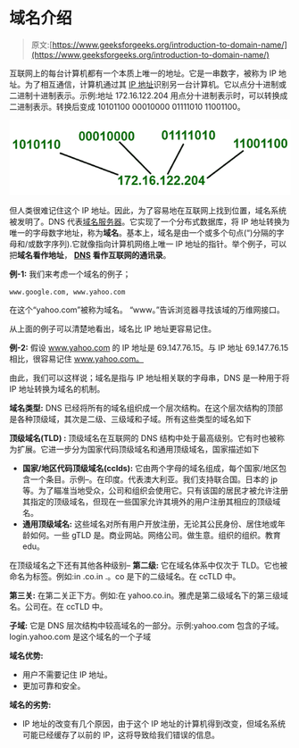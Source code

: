 # 域名介绍

> 原文:[https://www.geeksforgeeks.org/introduction-to-domain-name/](https://www.geeksforgeeks.org/introduction-to-domain-name/)

互联网上的每台计算机都有一个本质上唯一的地址。它是一串数字，被称为 IP 地址。为了相互通信，计算机通过其 [IP 地址](https://www.geeksforgeeks.org/introduction-of-classful-ip-addressing/)识别另一台计算机。它以点分十进制或二进制十进制表示。示例:地址 172.16.122.204 用点分十进制表示时，可以转换成二进制表示。转换后变成 10101100 00010000 01111010 11001100。

[![](img/c7869c66205b2b8c6ed5e3991bee6b8c.png)](https://media.geeksforgeeks.org/wp-content/uploads/20201201115819/IP.png)

但人类很难记住这个 IP 地址。因此，为了容易地在互联网上找到位置，域名系统被发明了。DNS 代表[域名服务器](https://www.geeksforgeeks.org/domain-name-system-dns-in-application-layer/)。它实现了一个分布式数据库，将 IP 地址转换为唯一的字母数字地址，称为**域名**。基本上，域名是由一个或多个句点(“)分隔的字母和/或数字序列).它就像指向计算机网络上唯一 IP 地址的指针。举个例子，可以把**域名看作地址**， **[DNS](https://www.geeksforgeeks.org/working-of-domain-name-system-dns-server/) 看作互联网的通讯录**。

**例-1:**
我们来考虑一个域名的例子；

```
www.google.com, www.yahoo.com 
```

在这个“yahoo.com”被称为域名。
“www。”告诉浏览器寻找该域的万维网接口。

从上面的例子可以清楚地看出，域名比 IP 地址更容易记住。

**例-2:**
假设 www.yahoo.com 的 IP 地址是 69.147.76.15。与 IP 地址 69.147.76.15 相比，很容易记住 www.yahoo.com。

由此，我们可以这样说；域名是指与 IP 地址相关联的字母串，DNS 是一种用于将 IP 地址转换为域名的机制。

**域名类型:**
DNS 已经将所有的域名组织成一个层次结构。在这个层次结构的顶部是各种顶级域，其次是二级、三级域和子域。所有这些类型的域名如下

**顶级域名(TLD) :**
顶级域名在互联网的 DNS 结构中处于最高级别。它有时也被称为扩展。它进一步分为国家代码顶级域名和通用顶级域名，国家描述如下

*   **国家/地区代码顶级域名(cclds):**
    它由两个字母的域名组成，每个国家/地区包含一个条目。示例–。在印度。代表澳大利亚。我们支持联合国。日本的 jp 等。为了瞄准当地受众，公司和组织会使用它。只有该国的居民才被允许注册其指定的顶级域名，但现在一些国家允许其境外的用户注册其相应的顶级域名。
*   **通用顶级域名:**
    这些域名对所有用户开放注册，无论其公民身份、居住地或年龄如何。一些 gTLD 是。商业网站。网络公司。做生意。组织的组织。教育 edu。

在顶级域名之下还有其他各种级别–
**第二级:**
它在域名体系中仅次于 TLD。它也被命名为标签。例如:in .co.in .。co 是下的二级域名。在 ccTLD 中。

**第三关:**
在第二关正下方。例如:在 yahoo.co.in。雅虎是第二级域名下的第三级域名。公司在。在 ccTLD 中。

**子域:**
它是 DNS 层次结构中较高域名的一部分。示例:yahoo.com 包含的子域。login.yahoo.com 是这个域名的一个子域

**域名优势:**

*   用户不需要记住 IP 地址。
*   更加可靠和安全。

**域名的劣势:**

*   IP 地址的改变有几个原因，由于这个 IP 地址的计算机得到改变，但域名系统可能已经缓存了以前的 IP，这将导致给我们错误的信息。